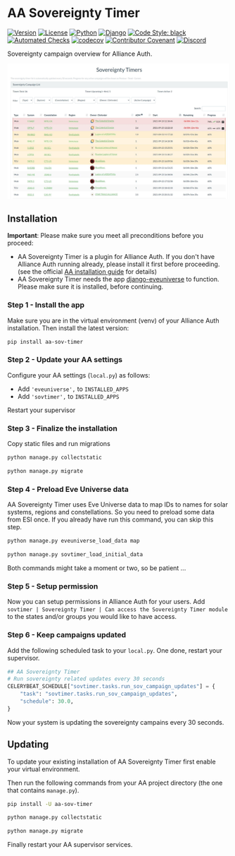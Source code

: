 # AA Sovereignty Timer

[![Version](https://img.shields.io/pypi/v/aa-sov-timer?label=release)](https://pypi.org/project/aa-sov-timer/)
[![License](https://img.shields.io/badge/license-GPLv3-green)](https://pypi.org/project/aa-sov-timer/)
[![Python](https://img.shields.io/pypi/pyversions/aa-sov-timer)](https://pypi.org/project/aa-sov-timer/)
[![Django](https://img.shields.io/pypi/djversions/aa-sov-timer?label=django)](https://pypi.org/project/aa-sov-timer/)
[![Code Style: black](https://img.shields.io/badge/code%20style-black-000000.svg)](http://black.readthedocs.io/en/latest/)
[![Automated Checks](https://github.com/ppfeufer/aa-sov-timer/actions/workflows/automated-checks.yml/badge.svg)](https://github.com/ppfeufer/aa-sov-timer/actions/workflows/automated-checks.yml)
[![codecov](https://codecov.io/gh/ppfeufer/aa-sov-timer/branch/master/graph/badge.svg?token=J9PBF0HM8C)](https://codecov.io/gh/ppfeufer/aa-sov-timer)
[![Contributor Covenant](https://img.shields.io/badge/Contributor%20Covenant-2.1-4baaaa.svg)](https://github.com/ppfeufer/aa-forum/blob/master/CODE_OF_CONDUCT.md)
[![Discord](https://img.shields.io/discord/790364535294132234?label=discord)](https://discord.gg/zmh52wnfvM)

Sovereignty campaign overview for Alliance Auth.

![AA Sov Timer Dashboard](https://raw.githubusercontent.com/ppfeufer/aa-sov-timer/master/sovtimer/docs/aa-sov-timer.jpg)


## Installation

**Important**: Please make sure you meet all preconditions before you proceed:

- AA Sovereignty Timer is a plugin for Alliance Auth. If you don't have Alliance
  Auth running already, please install it first before proceeding. (see the official
  [AA installation guide](https://allianceauth.readthedocs.io/en/latest/installation/allianceauth.html) for details)
- AA Sovereignty Timer needs the app [django-eveuniverse](https://gitlab.com/ErikKalkoken/django-eveuniverse)
  to function. Please make sure it is installed, before continuing.

### Step 1 - Install the app

Make sure you are in the virtual environment (venv) of your Alliance Auth installation.
Then install the latest version:

```bash
pip install aa-sov-timer
```

### Step 2 - Update your AA settings

Configure your AA settings (`local.py`) as follows:

- Add `'eveuniverse',` to `INSTALLED_APPS`
- Add `'sovtimer',` to `INSTALLED_APPS`

Restart your supervisor


### Step 3 - Finalize the installation

Copy static files and run migrations

```bash
python manage.py collectstatic
```

```bash
python manage.py migrate
```


### Step 4 - Preload Eve Universe data

AA Sovereignty Timer uses Eve Universe data to map IDs to names for solar systems,
regions and constellations. So you need to preload some data from ESI once.
If you already have run this command, you can skip this step.

```bash
python manage.py eveuniverse_load_data map
```

```bash
python manage.py sovtimer_load_initial_data
```

Both commands might take a moment or two, so be patient ...

### Step 5 - Setup permission

Now you can setup permissions in Alliance Auth for your users.
Add ``sovtimer | Sovereignty Timer | Can access the Sovereignty Timer module`` to
the states and/or groups you would like to have access.


### Step 6 - Keep campaigns updated

Add the following scheduled task to your `local.py`. One done, restart your supervisor.

```python
## AA Sovereignty Timer
# Run sovereignty related updates every 30 seconds
CELERYBEAT_SCHEDULE["sovtimer.tasks.run_sov_campaign_updates"] = {
    "task": "sovtimer.tasks.run_sov_campaign_updates",
    "schedule": 30.0,
}
```

Now your system is updating the sovereignty campains every 30 seconds.


## Updating

To update your existing installation of AA Sovereignty Timer first enable your
virtual environment.

Then run the following commands from your AA project directory (the one that
contains `manage.py`).

```bash
pip install -U aa-sov-timer
```

```bash
python manage.py collectstatic
```

```bash
python manage.py migrate
```

Finally restart your AA supervisor services.
